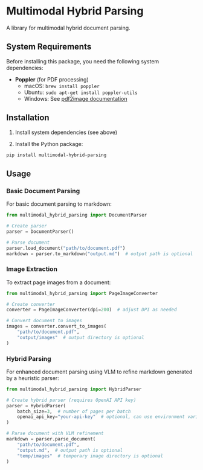 # Multimodal Hybrid Parsing

A library for multimodal hybrid document parsing.

## System Requirements

Before installing this package, you need the following system dependencies:

- **Poppler** (for PDF processing)
  - macOS: `brew install poppler`
  - Ubuntu: `sudo apt-get install poppler-utils`
  - Windows: See [pdf2image documentation](https://github.com/Belval/pdf2image#windows)

## Installation

1. Install system dependencies (see above)

2. Install the Python package:
```bash
pip install multimodal-hybrid-parsing
```

## Usage

### Basic Document Parsing

For basic document parsing to markdown:

```python
from multimodal_hybrid_parsing import DocumentParser

# Create parser
parser = DocumentParser()

# Parse document
parser.load_document("path/to/document.pdf")
markdown = parser.to_markdown("output.md")  # output path is optional
```

### Image Extraction

To extract page images from a document:

```python
from multimodal_hybrid_parsing import PageImageConverter

# Create converter
converter = PageImageConverter(dpi=200)  # adjust DPI as needed

# Convert document to images
images = converter.convert_to_images(
    "path/to/document.pdf",
    "output/images"  # output directory is optional
)
```

### Hybrid Parsing

For enhanced document parsing using VLM to refine markdown generated by a heuristic parser:

```python
from multimodal_hybrid_parsing import HybridParser

# Create hybrid parser (requires OpenAI API key)
parser = HybridParser(
    batch_size=3,  # number of pages per batch
    openai_api_key="your-api-key"  # optional, can use environment variable
)

# Parse document with VLM refinement
markdown = parser.parse_document(
    "path/to/document.pdf",
    "output.md",  # output path is optional
    "temp/images"  # temporary image directory is optional
)
```
